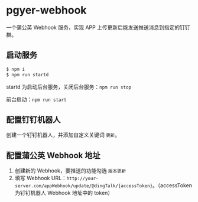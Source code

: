 # pgyer-webhook

一个蒲公英 Webhook 服务，实现 APP 上传更新后能发送推送消息到指定的钉钉群。

## 启动服务

```bash
$ npm i
$ npm run startd
```

startd 为启动后台服务，关闭后台服务：`npm run stop`

前台启动：`npm run start`

## 配置钉钉机器人

创建一个钉钉机器人，并添加自定义关键词 `更新`。

## 配置蒲公英 Webhook 地址

1. 创建新的 Webhook，要推送的功能勾选 `版本更新`
2. 填写 Webhook URL：`http://your-server.com/appWebhook/update/@dingTalk/{accessToken}`。（accessToken 为钉钉机器人 Webhook 地址中的 token）
